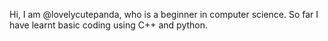 Hi, I am @lovelycutepanda, who is a beginner in computer science. So far I have learnt basic coding using C++ and python.

<!---
lovelycutepanda/lovelycutepanda is a ✨ special ✨ repository because its `README.md` (this file) appears on your GitHub profile.
You can click the Preview link to take a look at your changes.
--->
